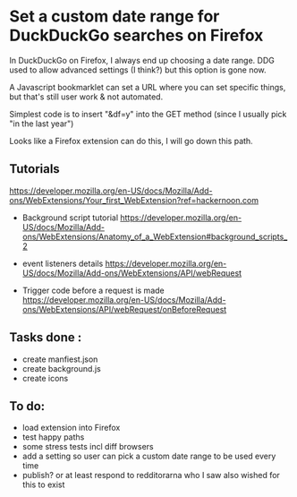 # Set a custom date range for DuckDuckGo searches on Firefox

In DuckDuckGo on Firefox, I always end up choosing a date range.  DDG used to allow advanced settings (I think?) but this option is gone now.

A Javascript bookmarklet can set a URL where you can set specific things, but that's still user work & not automated.

Simplest code is to insert "&df=y" into the GET method (since I usually pick "in the last year")

Looks like a Firefox extension can do this, I will go down this path.  

## Tutorials
https://developer.mozilla.org/en-US/docs/Mozilla/Add-ons/WebExtensions/Your_first_WebExtension?ref=hackernoon.com

- Background script tutorial
https://developer.mozilla.org/en-US/docs/Mozilla/Add-ons/WebExtensions/Anatomy_of_a_WebExtension#background_scripts_2

- event listeners details
https://developer.mozilla.org/en-US/docs/Mozilla/Add-ons/WebExtensions/API/webRequest

- Trigger code before a request is made  
https://developer.mozilla.org/en-US/docs/Mozilla/Add-ons/WebExtensions/API/webRequest/onBeforeRequest


## Tasks done : 
- create manfiest.json
- create background.js
- create icons

## To do:
- load extension into Firefox
- test happy paths
- some stress tests incl diff browsers
- add a setting so user can pick a custom date range to be used every time
- publish? or at least respond to redditorarna who I saw also wished for this to exist
